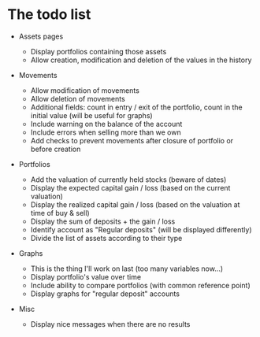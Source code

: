 # The todo list
* Assets pages
    * Display portfolios containing those assets
    * Allow creation, modification and deletion of the values in the history

* Movements
    * Allow modification of movements
    * Allow deletion of movements
    * Additional fields: count in entry / exit of the portfolio, count in the initial value (will be useful for graphs)
    * Include warning on the balance of the account
    * Include errors when selling more than we own
    * Add checks to prevent movements after closure of portfolio or before creation

* Portfolios
    * Add the valuation of currently held stocks (beware of dates)
    * Display the expected capital gain / loss (based on the current valuation)
    * Display the realized capital gain / loss (based on the valuation at time of buy & sell)
    * Display the sum of deposits + the gain / loss
    * Identify account as "Regular deposits" (will be displayed differently)
    * Divide the list of assets according to their type

* Graphs
    * This is the thing I'll work on last (too many variables now...)
    * Display portfolio's value over time
    * Include ability to compare portfolios (with common reference point)
    * Display graphs for "regular deposit" accounts

* Misc
    * Display nice messages when there are no results